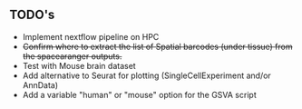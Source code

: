 ## TODO's

* Implement nextflow pipeline on HPC
* ~~Confirm where to extract the list of Spatial barcodes (under tissue) from the spacearanger outputs.~~
* Test with Mouse brain dataset
* Add alternative to Seurat for plotting (SingleCellExperiment and/or AnnData)
* Add a variable "human" or "mouse" option for the GSVA script
